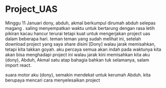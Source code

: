 ﻿# Project_UAS
Minggu 11 Januari dony, abduh, akmal berkumpul dirumah abduh selepas magang .
saling menyempatkan waktu untuk bertarung dengan rasa letih pikiran kacau hancur terurai
tetapi kuat untuk mengerjakan project uas dalam beberapa hari.
teman teman yang sudah melihat ini, setelah download project yang saya share disini [Dony]
walau jarak memisahkan, tetapi kita takkan goyah. aku percaya semua akan indah pada waktunya
kita akan bisa menghadapi project ini walau jarak kini memisahkan kita 
aku (dony), Abduh, Akmal satu atap bahagia bahkan tuk selamanya, salam import react.

suara motor aku (dony), semakin mendekat untuk kerumah Abduh.
kita berupaya mencari cara menyelesaikan project

